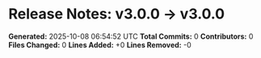 # Release Notes: v3.0.0 → v3.0.0

**Generated:** 2025-10-08 06:54:52 UTC
**Total Commits:** 0
**Contributors:** 0
**Files Changed:** 0
**Lines Added:** +0
**Lines Removed:** -0

